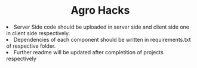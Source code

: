 <center><h1> Agro Hacks </h1> </center>
<li>Server Side code should be uploaded in server side and client side one in client side respectively.
<li>Dependencies of each component should be written in requirements.txt of respective folder.
<li> Further readme will be updated after completition of projects respectively


